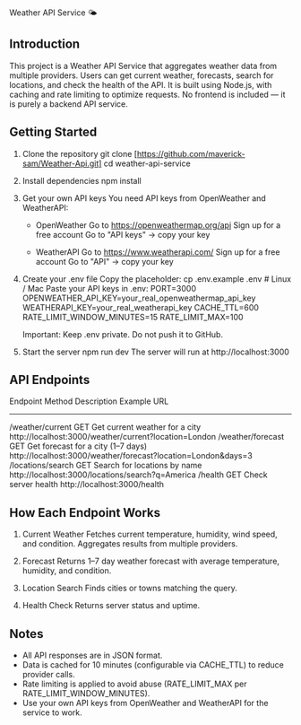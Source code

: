 Weather API Service 🌤️

Introduction
------------
This project is a Weather API Service that aggregates weather data from multiple providers.
Users can get current weather, forecasts, search for locations, and check the health of the API.
It is built using Node.js, with caching and rate limiting to optimize requests.
No frontend is included — it is purely a backend API service.

Getting Started
---------------

1. Clone the repository
   git clone [https://github.com/maverick-sam/Weather-Api.git]
   cd weather-api-service

2. Install dependencies
   npm install

3. Get your own API keys
   You need API keys from OpenWeather and WeatherAPI:

   - OpenWeather
     Go to https://openweathermap.org/api
     Sign up for a free account
     Go to "API keys" → copy your key

   - WeatherAPI
     Go to https://www.weatherapi.com/
     Sign up for a free account
     Go to "API" → copy your key

4. Create your .env file
   Copy the placeholder:
      cp .env.example .env   # Linux / Mac
   Paste your API keys in .env:
      PORT=3000
      OPENWEATHER_API_KEY=your_real_openweathermap_api_key
      WEATHERAPI_KEY=your_real_weatherapi_key
      CACHE_TTL=600
      RATE_LIMIT_WINDOW_MINUTES=15
      RATE_LIMIT_MAX=100

   Important: Keep .env private. Do not push it to GitHub.

5. Start the server
   npm run dev
   The server will run at http://localhost:3000

API Endpoints
-------------
Endpoint                     Method   Description                                Example URL
--------                     ------   -----------                                -----------
/weather/current             GET      Get current weather for a city             http://localhost:3000/weather/current?location=London
/weather/forecast            GET      Get forecast for a city (1–7 days)        http://localhost:3000/weather/forecast?location=London&days=3
/locations/search            GET      Search for locations by name               http://localhost:3000/locations/search?q=America
/health                      GET      Check server health                        http://localhost:3000/health

How Each Endpoint Works
----------------------
1. Current Weather
   Fetches current temperature, humidity, wind speed, and condition.
   Aggregates results from multiple providers.

2. Forecast
   Returns 1–7 day weather forecast with average temperature, humidity, and condition.

3. Location Search
   Finds cities or towns matching the query.

4. Health Check
   Returns server status and uptime.

Notes
-----
- All API responses are in JSON format.
- Data is cached for 10 minutes (configurable via CACHE_TTL) to reduce provider calls.
- Rate limiting is applied to avoid abuse (RATE_LIMIT_MAX per RATE_LIMIT_WINDOW_MINUTES).
- Use your own API keys from OpenWeather and WeatherAPI for the service to work.
